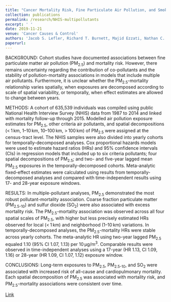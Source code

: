 ```yaml
---
title: "Cancer Mortality Risk, Fine Particulate Air Pollution, and Smoking in a Large, Representative Cohort of US Adults"
collection: publications
permalink: /research/NHIS-multipollutants
excerpt: ' '
date: 2019-11-21
venue: 'Cancer Causes & Control'
authors: 'Jacob S. Lefler, Richard T. Burnett, Majid Ezzati, Nathan C. Coleman, Dalton D. Mann, Julian D. Marshall, Matthew Bechle, Yuzhou Wang, Allen L. Robinson, and C. Arden Pope III'
paperurl:
--- 
```

    
BACKGROUND: Cohort studies have documented associations between fine particulate matter air pollution (PM<sub>2.5</sub>) and mortality risk. However, there remains uncertainty regarding the contribution of co-pollutants and the stability of pollution-mortality associations in models that include 
multiple air pollutants. Furthermore, it is unclear whether the PM<sub>2.5</sub>-mortality relationship varies spatially, when exposures are decomposed according to scale of spatial variability, or temporally, when effect estimates are allowed to change between years.

METHODS: A cohort of 635,539 individuals was compiled using public National Health Interview Survey (NHIS) data from 1987 to 2014 and linked with mortality follow-up through 2015. Modelled air pollution exposure estimates for PM<sub>2.5</sub>, other criteria air pollutants, and spatial decompositions (< 1 km, 1–10 km, 10–100 km, > 100 km) of PM<sub>2.5</sub> were assigned at the census-tract level. The NHIS samples were also divided into yearly cohorts for temporally-decomposed analyses. Cox proportional hazards models were used to estimate hazard ratios (HRs) and 95% confidence intervals (CIs) in regression models that included up to six criteria pollutants; four spatial decompositions of PM<sub>2.5</sub>; and two- and five-year lagged mean PM<sub>2.5</sub> exposures in the temporally-decomposed cohorts. Meta-analytic fixed-effect estimates were calculated using results from temporally-decomposed analyses and compared with time-independent results using 17- and 28-year exposure windows.

RESULTS: In multiple-pollutant analyses, PM<sub>2.5</sub> demonstrated the most robust pollutant-mortality association. Coarse fraction particulate matter (PM<sub>2.5-10</sub>) and sulfur dioxide (SO<sub>2</sub>) were also associated with excess mortality risk. The PM<sub>2.5</sub>-mortality association was observed across all four spatial scales of PM<sub>2.5</sub>, with higher but less precisely estimated HRs observed for local (< 1 km) and neighborhood (1–10 km) variations. In temporally-decomposed analyses, the PM<sub>2.5</sub>-mortality HRs were stable across yearly cohorts. The meta-analytic HR using two-year lagged PM<sub>2.5</sub> equaled 1.10 (95% CI 1.07, 1.13) per 10 &mu;g/m<sup>3</sup>. Comparable results were observed in time-independent analyses using a 17-year (HR 1.13, CI 1.09, 1.16) or 28-year (HR 1.09, CI 1.07, 1.12) exposure window.

CONCLUSIONS: Long-term exposures to PM<sub>2.5</sub>, PM<sub>2.5-10</sub>, and SO<sub>2</sub> were associated with increased risk of all-cause and cardiopulmonary mortality. Each spatial decomposition of PM<sub>2.5</sub> was associated with mortality risk, and PM<sub>2.5</sub>-mortality associations were consistent over time.
    
[Link](https://link.springer.com/article/10.1186/s12940-019-0544-9)


